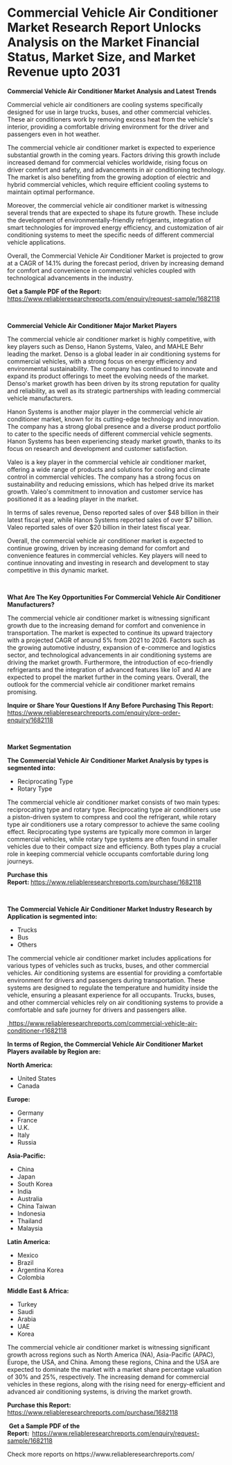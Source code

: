 <p><h1>Commercial Vehicle Air Conditioner Market Research Report Unlocks Analysis on the Market Financial Status, Market Size, and Market Revenue upto 2031</h1></p><p><strong>Commercial Vehicle Air Conditioner Market Analysis and Latest Trends</strong></p>
<p><p>Commercial vehicle air conditioners are cooling systems specifically designed for use in large trucks, buses, and other commercial vehicles. These air conditioners work by removing excess heat from the vehicle's interior, providing a comfortable driving environment for the driver and passengers even in hot weather.</p><p>The commercial vehicle air conditioner market is expected to experience substantial growth in the coming years. Factors driving this growth include increased demand for commercial vehicles worldwide, rising focus on driver comfort and safety, and advancements in air conditioning technology. The market is also benefiting from the growing adoption of electric and hybrid commercial vehicles, which require efficient cooling systems to maintain optimal performance.</p><p>Moreover, the commercial vehicle air conditioner market is witnessing several trends that are expected to shape its future growth. These include the development of environmentally-friendly refrigerants, integration of smart technologies for improved energy efficiency, and customization of air conditioning systems to meet the specific needs of different commercial vehicle applications.</p><p>Overall, the Commercial Vehicle Air Conditioner Market is projected to grow at a CAGR of 14.1% during the forecast period, driven by increasing demand for comfort and convenience in commercial vehicles coupled with technological advancements in the industry.</p></p>
<p><strong>Get a Sample PDF of the Report:&nbsp;</strong> <a href="https://www.reliableresearchreports.com/enquiry/request-sample/1682118">https://www.reliableresearchreports.com/enquiry/request-sample/1682118</a></p>
<p>&nbsp;</p>
<p><strong>Commercial Vehicle Air Conditioner Major Market Players</strong></p>
<p><p>The commercial vehicle air conditioner market is highly competitive, with key players such as Denso, Hanon Systems, Valeo, and MAHLE Behr leading the market. Denso is a global leader in air conditioning systems for commercial vehicles, with a strong focus on energy efficiency and environmental sustainability. The company has continued to innovate and expand its product offerings to meet the evolving needs of the market. Denso's market growth has been driven by its strong reputation for quality and reliability, as well as its strategic partnerships with leading commercial vehicle manufacturers.</p><p>Hanon Systems is another major player in the commercial vehicle air conditioner market, known for its cutting-edge technology and innovation. The company has a strong global presence and a diverse product portfolio to cater to the specific needs of different commercial vehicle segments. Hanon Systems has been experiencing steady market growth, thanks to its focus on research and development and customer satisfaction.</p><p>Valeo is a key player in the commercial vehicle air conditioner market, offering a wide range of products and solutions for cooling and climate control in commercial vehicles. The company has a strong focus on sustainability and reducing emissions, which has helped drive its market growth. Valeo's commitment to innovation and customer service has positioned it as a leading player in the market.</p><p>In terms of sales revenue, Denso reported sales of over $48 billion in their latest fiscal year, while Hanon Systems reported sales of over $7 billion. Valeo reported sales of over $20 billion in their latest fiscal year.</p><p>Overall, the commercial vehicle air conditioner market is expected to continue growing, driven by increasing demand for comfort and convenience features in commercial vehicles. Key players will need to continue innovating and investing in research and development to stay competitive in this dynamic market.</p></p>
<p>&nbsp;</p>
<p><strong>What Are The Key Opportunities For Commercial Vehicle Air Conditioner Manufacturers?</strong></p>
<p><p>The commercial vehicle air conditioner market is witnessing significant growth due to the increasing demand for comfort and convenience in transportation. The market is expected to continue its upward trajectory with a projected CAGR of around 5% from 2021 to 2026. Factors such as the growing automotive industry, expansion of e-commerce and logistics sector, and technological advancements in air conditioning systems are driving the market growth. Furthermore, the introduction of eco-friendly refrigerants and the integration of advanced features like IoT and AI are expected to propel the market further in the coming years. Overall, the outlook for the commercial vehicle air conditioner market remains promising.</p></p>
<p><strong>Inquire or Share Your Questions If Any Before Purchasing This Report:</strong> <a href="https://www.reliableresearchreports.com/enquiry/pre-order-enquiry/1682118">https://www.reliableresearchreports.com/enquiry/pre-order-enquiry/1682118</a></p>
<p>&nbsp;</p>
<p><strong>Market Segmentation</strong></p>
<p><strong>The Commercial Vehicle Air Conditioner Market Analysis by types is segmented into:</strong></p>
<p><ul><li>Reciprocating Type</li><li>Rotary Type</li></ul></p>
<p><p>The commercial vehicle air conditioner market consists of two main types: reciprocating type and rotary type. Reciprocating type air conditioners use a piston-driven system to compress and cool the refrigerant, while rotary type air conditioners use a rotary compressor to achieve the same cooling effect. Reciprocating type systems are typically more common in larger commercial vehicles, while rotary type systems are often found in smaller vehicles due to their compact size and efficiency. Both types play a crucial role in keeping commercial vehicle occupants comfortable during long journeys.</p></p>
<p><strong>Purchase this Report:&nbsp;</strong><a href="https://www.reliableresearchreports.com/purchase/1682118">https://www.reliableresearchreports.com/purchase/1682118</a></p>
<p>&nbsp;</p>
<p><strong>The Commercial Vehicle Air Conditioner Market Industry Research by Application is segmented into:</strong></p>
<p><ul><li>Trucks</li><li>Bus</li><li>Others</li></ul></p>
<p><p>The commercial vehicle air conditioner market includes applications for various types of vehicles such as trucks, buses, and other commercial vehicles. Air conditioning systems are essential for providing a comfortable environment for drivers and passengers during transportation. These systems are designed to regulate the temperature and humidity inside the vehicle, ensuring a pleasant experience for all occupants. Trucks, buses, and other commercial vehicles rely on air conditioning systems to provide a comfortable and safe journey for drivers and passengers alike.</p></p>
<p><a href="https://www.reliableresearchreports.com/commercial-vehicle-air-conditioner-r1682118">&nbsp;https://www.reliableresearchreports.com/commercial-vehicle-air-conditioner-r1682118</a></p>
<p><strong>In terms of Region, the Commercial Vehicle Air Conditioner Market Players available by Region are:</strong></p>
<p>
    <p> <strong> North America: </strong>
        <ul>
            <li>United States</li>
            <li>Canada</li>
        </ul>
        </p> 
    <p> <strong> Europe: </strong>
        <ul>
            <li>Germany</li>
            <li>France</li>
            <li>U.K.</li>
            <li>Italy</li>
            <li>Russia</li>
        </ul>
        </p> 
    <p> <strong> Asia-Pacific: </strong>
        <ul>
            <li>China</li>
            <li>Japan</li>
            <li>South Korea</li>
            <li>India</li>
            <li>Australia</li>
            <li>China Taiwan</li>
            <li>Indonesia</li>
            <li>Thailand</li>
            <li>Malaysia</li>
        </ul>
        </p> 
    <p> <strong> Latin America: </strong>
        <ul>
            <li>Mexico</li>
            <li>Brazil</li>
            <li>Argentina Korea</li>
            <li>Colombia</li>
        </ul>
        </p> 
    <p> <strong> Middle East & Africa: </strong>
        <ul>
            <li>Turkey</li>
            <li>Saudi</li>
            <li>Arabia</li>
            <li>UAE</li>
            <li>Korea</li>
        </ul>
    </p>
    </p>
<p><p>The commercial vehicle air conditioner market is witnessing significant growth across regions such as North America (NA), Asia-Pacific (APAC), Europe, the USA, and China. Among these regions, China and the USA are expected to dominate the market with a market share percentage valuation of 30% and 25%, respectively. The increasing demand for commercial vehicles in these regions, along with the rising need for energy-efficient and advanced air conditioning systems, is driving the market growth.</p></p>
<p><strong>Purchase this Report: </strong><a href="https://www.reliableresearchreports.com/purchase/1682118">https://www.reliableresearchreports.com/purchase/1682118</a></p>
<p>&nbsp;<strong>Get a Sample PDF of the Report:&nbsp;&nbsp;</strong><a href="https://www.reliableresearchreports.com/enquiry/request-sample/1682118">https://www.reliableresearchreports.com/enquiry/request-sample/1682118</a></p>
<p><strong></strong></p>
<p>Check more reports on https://www.reliableresearchreports.com/</p>